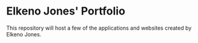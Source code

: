 # Elkeno Jones' Portfolio
This repository will host a few of the applications and websites created by Elkeno Jones.
